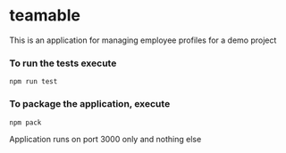 # teamable
This is an application for managing employee profiles for a demo project

### To run the tests execute

    npm run test

### To package the application, execute


    npm pack

Application runs on port 3000 only and nothing else
